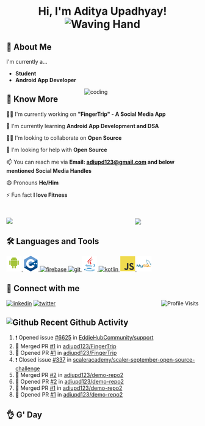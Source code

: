 
<h1 align="center"> Hi, I'm Aditya Upadhyay! <img src="https://raw.githubusercontent.com/nixin72/nixin72/master/wave.gif" alt="Waving Hand" width="45" height="45"/> </h1>

## 🚀 About Me
I'm currently a...
* **Student**
* **Android App Developer**

<p><img src="https://media3.giphy.com/media/R03zWv5p1oNSQd91EP/giphy.gif?cid=ecf05e473mn7mc60swbnrk79r7be6wyi8rnprn589uibk0ke&rid=giphy.gif&ct=g" align="right" alt="coding" width="300"/></p>

## 🙋 Know More

👩‍💻 I'm currently working on **"FingerTrip" - A Social Media App**

🧠 I'm currently learning **Android App Development and DSA**

👯‍♀️ I'm looking to collaborate on **Open Source**

🤔 I'm looking for help with **Open Source**

📫 You can reach me via **Email: adiupd123@gmail.com and below mentioned Social Media Handles** 

😄 Pronouns **He/Him**

⚡️ Fun fact **I love Fitness**

<br/>

<p>
  <img align="left" src="https://github-readme-stats.vercel.app/api/top-langs?username=adiupd123&show_icons=true&locale=en&layout=compact" width="337" />
  <img align="center" src="https://github-readme-streak-stats.herokuapp.com/?user=adiupd123&" width="400"/>
</p>

## 🛠 Languages and Tools
<p align="left"> 
  <a href="https://developer.android.com" target="_blank" rel="noreferrer"> <img src="https://raw.githubusercontent.com/devicons/devicon/master/icons/android/android-original-wordmark.svg" alt="android" width="40" height="40"/> </a> 
  <a href="https://www.w3schools.com/cpp/" target="_blank" rel="noreferrer"> <img src="https://raw.githubusercontent.com/devicons/devicon/master/icons/cplusplus/cplusplus-original.svg" alt="cplusplus" width="40" height="40"/> </a> 
  <a href="https://firebase.google.com/" target="_blank" rel="noreferrer"> <img src="https://www.vectorlogo.zone/logos/firebase/firebase-icon.svg" alt="firebase" width="40" height="40"/> </a> 
  <a href="https://git-scm.com/" target="_blank" rel="noreferrer"> <img src="https://www.vectorlogo.zone/logos/git-scm/git-scm-icon.svg" alt="git" width="40" height="40"/> </a> 
  <a href="https://www.java.com" target="_blank" rel="noreferrer"> <img src="https://raw.githubusercontent.com/devicons/devicon/master/icons/java/java-original.svg" alt="java" width="40" height="40"/> </a>  
  <a href="https://kotlinlang.org/" target="_blank" rel="noreferrer"> <img src="https://cdn.jsdelivr.net/gh/devicons/devicon/icons/kotlin/kotlin-original.svg" alt="kotlin" width="40" height="40" /> </a>
  <a href="https://developer.mozilla.org/en-US/docs/Web/JavaScript" target="_blank" rel="noreferrer"> <img src="https://raw.githubusercontent.com/devicons/devicon/master/icons/javascript/javascript-original.svg" alt="javascript" width="40" height="40"/> </a>
  <a href="https://www.mysql.com/" target="_blank" rel="noreferrer"> <img src="https://raw.githubusercontent.com/devicons/devicon/master/icons/mysql/mysql-original-wordmark.svg" alt="mysql" width="40" height="40"/> </a> 
<!--   <a href="https://reactjs.org/" target="_blank" rel="noreferrer"> <img src="https://raw.githubusercontent.com/devicons/devicon/master/icons/react/react-original-wordmark.svg" alt="react" width="40" height="40"/> </a> -->
</p>

## 🔗 Connect with me
<!-- [![portfolio](https://img.shields.io/badge/my_portfolio-000?style=for-the-badge&logo=ko-fi&logoColor=white)](https://aditya-portfolio-31e4.onrender.com/) -->
[![linkedin](https://img.shields.io/badge/linkedin-0A66C2?style=for-the-badge&logo=linkedin&logoColor=white)](https://linkedin.com/in/aditya-upadhyay1/)
[![twitter](https://img.shields.io/badge/twitter-1DA1F2?style=for-the-badge&logo=twitter&logoColor=white)](https://twitter.com/adityaupd123)
<img alt="Profile Visits" align="right" src="https://komarev.com/ghpvc/?username=adiupd123&style=flat-square&label=VISITORS+👀"/>

## <img src="https://user-images.githubusercontent.com/78906777/188445101-0e194c65-f4c6-4a3b-b37d-e7a50ac1cfe2.png" height="25" width="25" alt="Github"/> Recent Github Activity
<!--START_SECTION:activity-->
1. ❗️ Opened issue [#6625](https://github.com/EddieHubCommunity/support/issues/6625) in [EddieHubCommunity/support](https://github.com/EddieHubCommunity/support)
2. 🎉 Merged PR [#1](https://github.com/adiupd123/FingerTrip/pull/1) in [adiupd123/FingerTrip](https://github.com/adiupd123/FingerTrip)
3. 💪 Opened PR [#1](https://github.com/adiupd123/FingerTrip/pull/1) in [adiupd123/FingerTrip](https://github.com/adiupd123/FingerTrip)
4. ❗️ Closed issue [#337](https://github.com/scaleracademy/scaler-september-open-source-challenge/issues/337) in [scaleracademy/scaler-september-open-source-challenge](https://github.com/scaleracademy/scaler-september-open-source-challenge)
5. 🎉 Merged PR [#2](https://github.com/adiupd123/demo-repo2/pull/2) in [adiupd123/demo-repo2](https://github.com/adiupd123/demo-repo2)
6. 💪 Opened PR [#2](https://github.com/adiupd123/demo-repo2/pull/2) in [adiupd123/demo-repo2](https://github.com/adiupd123/demo-repo2)
7. 🎉 Merged PR [#1](https://github.com/adiupd123/demo-repo2/pull/1) in [adiupd123/demo-repo2](https://github.com/adiupd123/demo-repo2)
8. 💪 Opened PR [#1](https://github.com/adiupd123/demo-repo2/pull/1) in [adiupd123/demo-repo2](https://github.com/adiupd123/demo-repo2)
<!--END_SECTION:activity-->

## 👌 G' Day

